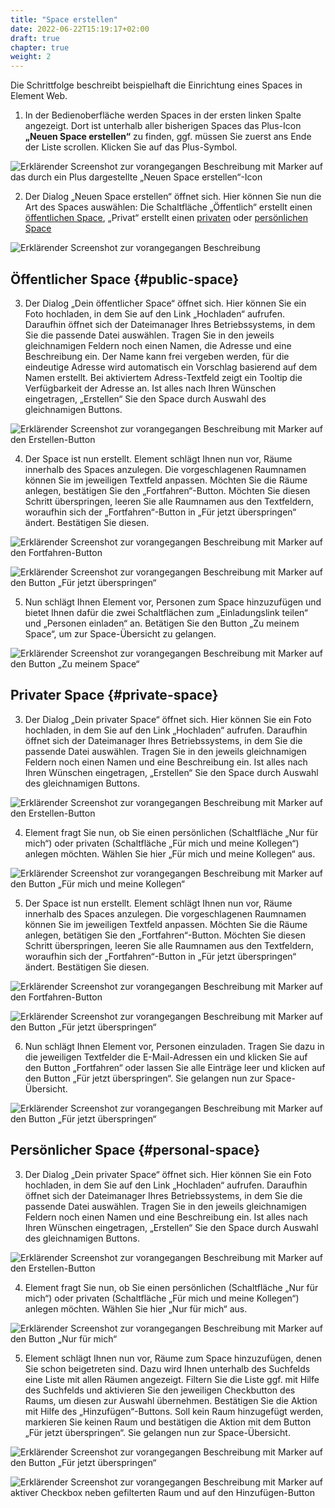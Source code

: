 ```yaml
---
title: "Space erstellen"
date: 2022-06-22T15:19:17+02:00
draft: true
chapter: true
weight: 2
---
```


Die Schrittfolge beschreibt beispielhaft die Einrichtung eines Spaces in Element Web.

1. In der Bedienoberfläche werden Spaces in der ersten linken Spalte angezeigt. Dort ist unterhalb aller bisherigen Spaces das Plus-Icon **„Neuen Space erstellen“** zu finden, ggf. müssen Sie zuerst ans Ende der Liste scrollen. Klicken Sie auf das Plus-Symbol.

![Erklärender Screenshot zur vorangegangen Beschreibung mit Marker auf das durch ein Plus dargestellte „Neuen Space erstellen“-Icon](/images/40_Space_Creation_1_de.png?classes=border)

2. Der Dialog „Neuen Space erstellen“ öffnet sich. Hier können Sie nun die Art des Spaces auswählen: Die Schaltfläche „Öffentlich“ erstellt einen [öffentlichen Space](#public-space), „Privat“ erstellt einen [privaten](#private-space) oder [persönlichen Space](#personal-space)

![Erklärender Screenshot zur vorangegangen Beschreibung](/images/40_Space_Creation_2_de.png?classes=border)

## Öffentlicher Space {#public-space}

3. Der Dialog „Dein öffentlicher Space“ öffnet sich. Hier können Sie ein Foto hochladen, in dem Sie auf den Link „Hochladen“ aufrufen. Daraufhin öffnet sich der Dateimanager Ihres Betriebssystems, in dem Sie die passende Datei auswählen. Tragen Sie in den jeweils gleichnamigen Feldern noch einen Namen, die Adresse und eine Beschreibung ein. Der Name kann frei vergeben werden, für die eindeutige Adresse wird automatisch ein Vorschlag basierend auf dem Namen erstellt. Bei aktiviertem Adress-Textfeld zeigt ein Tooltip die Verfügbarkeit der Adresse an. Ist alles nach Ihren Wünschen eingetragen, „Erstellen“ Sie den Space durch Auswahl des gleichnamigen Buttons.

![Erklärender Screenshot zur vorangegangen Beschreibung mit Marker auf den Erstellen-Button](/images/40_Space_Creation_3_de.png?classes=border)

4. Der Space ist nun erstellt. Element schlägt Ihnen nun vor, Räume innerhalb des Spaces anzulegen. Die vorgeschlagenen Raumnamen können Sie im jeweiligen Textfeld anpassen. Möchten Sie die Räume anlegen, bestätigen Sie den „Fortfahren“-Button. Möchten Sie diesen Schritt überspringen, leeren Sie alle Raumnamen aus den Textfeldern, woraufhin sich der „Fortfahren“-Button in „Für jetzt überspringen“ ändert. Bestätigen Sie diesen.

![Erklärender Screenshot zur vorangegangen Beschreibung mit Marker auf den Fortfahren-Button](/images/40_Space_Creation_4_de.png?classes=border)

![Erklärender Screenshot zur vorangegangen Beschreibung mit Marker auf den Button „Für jetzt überspringen“](/images/40_Space_Creation_5_de.png?classes=border)

5. Nun schlägt Ihnen Element vor, Personen zum Space hinzuzufügen und bietet Ihnen dafür die zwei Schaltflächen zum „Einladungslink teilen“ und „Personen einladen“ an. Betätigen Sie den Button „Zu meinem Space“, um zur Space-Übersicht zu gelangen.

![Erklärender Screenshot zur vorangegangen Beschreibung mit Marker auf den Button „Zu meinem Space“](/images/40_Space_Creation_6_de.png?classes=border)


## Privater Space {#private-space}

3. Der Dialog „Dein privater Space“ öffnet sich. Hier können Sie ein Foto hochladen, in dem Sie auf den Link „Hochladen“ aufrufen. Daraufhin öffnet sich der Dateimanager Ihres Betriebssystems, in dem Sie die passende Datei auswählen. Tragen Sie in den jeweils gleichnamigen Feldern noch einen Namen und eine Beschreibung ein. Ist alles nach Ihren Wünschen eingetragen, „Erstellen“ Sie den Space durch Auswahl des gleichnamigen Buttons.

![Erklärender Screenshot zur vorangegangen Beschreibung mit Marker auf den Erstellen-Button](/images/40_Space_Creation_7_de.png?classes=border)

4. Element fragt Sie nun, ob Sie einen persönlichen (Schaltfläche „Nur für mich“) oder privaten (Schaltfläche „Für mich und meine Kollegen“) anlegen möchten. Wählen Sie hier „Für mich und meine Kollegen“ aus.

![Erklärender Screenshot zur vorangegangen Beschreibung mit Marker auf den Button „Für mich und meine Kollegen“](/images/40_Space_Creation_5_de.png?classes=border)

5. Der Space ist nun erstellt. Element schlägt Ihnen nun vor, Räume innerhalb des Spaces anzulegen. Die vorgeschlagenen Raumnamen können Sie im jeweiligen Textfeld anpassen. Möchten Sie die Räume anlegen, betätigen Sie den „Fortfahren“-Button. Möchten Sie diesen Schritt überspringen, leeren Sie alle Raumnamen aus den Textfeldern, woraufhin sich der „Fortfahren“-Button in „Für jetzt überspringen“ ändert. Bestätigen Sie diesen.

![Erklärender Screenshot zur vorangegangen Beschreibung mit Marker auf den Fortfahren-Button](/images/40_Space_Creation_9_de.png?classes=border)

![Erklärender Screenshot zur vorangegangen Beschreibung mit Marker auf den Button „Für jetzt überspringen“](/images/40_Space_Creation_10_de.png?classes=border)

6. Nun schlägt Ihnen Element vor, Personen einzuladen. Tragen Sie dazu in die jeweiligen Textfelder die E-Mail-Adressen ein und klicken Sie auf den Button „Fortfahren“ oder lassen Sie alle Einträge leer und klicken auf den Button „Für jetzt überspringen“. Sie gelangen nun zur Space-Übersicht.

![Erklärender Screenshot zur vorangegangen Beschreibung mit Marker auf den Button „Für jetzt überspringen“](/images/40_Space_Creation_11_de.png?classes=border)

## Persönlicher Space {#personal-space}

3. Der Dialog „Dein privater Space“ öffnet sich. Hier können Sie ein Foto hochladen, in dem Sie auf den Link „Hochladen“ aufrufen. Daraufhin öffnet sich der Dateimanager Ihres Betriebssystems, in dem Sie die passende Datei auswählen. Tragen Sie in den jeweils gleichnamigen Feldern noch einen Namen und eine Beschreibung ein. Ist alles nach Ihren Wünschen eingetragen, „Erstellen“ Sie den Space durch Auswahl des gleichnamigen Buttons.

![Erklärender Screenshot zur vorangegangen Beschreibung mit Marker auf den Erstellen-Button](/images/40_Space_Creation_12_de.png?classes=border)

4. Element fragt Sie nun, ob Sie einen persönlichen (Schaltfläche „Nur für mich“) oder privaten (Schaltfläche „Für mich und meine Kollegen“) anlegen möchten. Wählen Sie hier „Nur für mich“ aus.

![Erklärender Screenshot zur vorangegangen Beschreibung mit Marker auf den Button „Nur für mich“](/images/40_Space_Creation_13_de.png?classes=border)

5. Element schlägt Ihnen nun vor, Räume zum Space hinzuzufügen, denen Sie schon beigetreten sind. Dazu wird Ihnen unterhalb des Suchfelds eine Liste mit allen Räumen angezeigt. Filtern Sie die Liste ggf. mit Hilfe des Suchfelds und aktivieren Sie den jeweiligen Checkbutton des Raums, um diesen zur Auswahl übernehmen. Bestätigen Sie die Aktion mit Hilfe des „Hinzufügen“-Buttons. Soll kein Raum hinzugefügt werden, markieren Sie keinen Raum und bestätigen die Aktion mit dem Button „Für jetzt überspringen“. Sie gelangen nun zur Space-Übersicht.

![Erklärender Screenshot zur vorangegangen Beschreibung mit Marker auf den Button „Für jetzt überspringen“](/images/40_Space_Creation_14_de.png?classes=border)

![Erklärender Screenshot zur vorangegangen Beschreibung mit Marker auf aktiver Checkbox neben gefilterten Raum und auf den Hinzufügen-Button](/images/40_Space_Creation_15_de.png?classes=border)